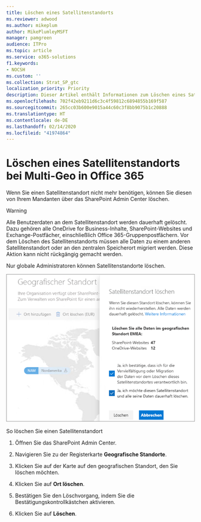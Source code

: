 ```yaml
---
title: Löschen eines Satellitenstandorts
ms.reviewer: adwood
ms.author: mikeplum
author: MikePlumleyMSFT
manager: pamgreen
audience: ITPro
ms.topic: article
ms.service: o365-solutions
f1.keywords:
- NOCSH
ms.custom: ''
ms.collection: Strat_SP_gtc
localization_priority: Priority
description: Dieser Artikel enthält Informationen zum Löschen eines Satellitenstandorts bei Multi-Geo in Office 365.
ms.openlocfilehash: 702f42eb9211d6c3c4f59812c6894855b169f587
ms.sourcegitcommit: 265cc03b600e9015a44c60c3f8bb9075b1c20888
ms.translationtype: HT
ms.contentlocale: de-DE
ms.lasthandoff: 02/14/2020
ms.locfileid: "41974864"
---
```

# <a name="delete-a-satellite-location-in-office-365-multi-geo"></a>Löschen eines Satellitenstandorts bei Multi-Geo in Office 365

Wenn Sie einen Satellitenstandort nicht mehr benötigen, können Sie diesen von Ihrem Mandanten über das SharePoint Admin Center löschen.

> [!WARNING]
> Alle Benutzerdaten an dem Satellitenstandort werden dauerhaft gelöscht. Dazu gehören alle OneDrive for Business-Inhalte, SharePoint-Websites und Exchange-Postfächer, einschließlich Office 365-Gruppenpostfächern. Vor dem Löschen des Satellitenstandorts müssen alle Daten zu einem anderen Satellitenstandort oder an den zentralen Speicherort migriert werden. Diese Aktion kann nicht rückgängig gemacht werden.

Nur globale Administratoren können Satellitenstandorte löschen.

![Screenshot des Admin Centers bei Multi-Geo, in dem die Benutzeroberfläche zum Löschen des geografischen Standorts gezeigt wird.](media/multi-geo-delete-satellite-location.png)

So löschen Sie einen Satellitenstandort

1. Öffnen Sie das SharePoint Admin Center.

2. Navigieren Sie zu der Registerkarte **Geografische Standorte**.

3. Klicken Sie auf der Karte auf den geografischen Standort, den Sie löschen möchten.

4. Klicken Sie auf **Ort löschen**.

5. Bestätigen Sie den Löschvorgang, indem Sie die Bestätigungskontrollkästchen aktivieren.

6. Klicken Sie auf **Löschen**.
